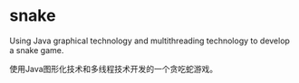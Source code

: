 # snake
Using Java graphical technology and multithreading technology to develop a snake game.

使用Java图形化技术和多线程技术开发的一个贪吃蛇游戏。
